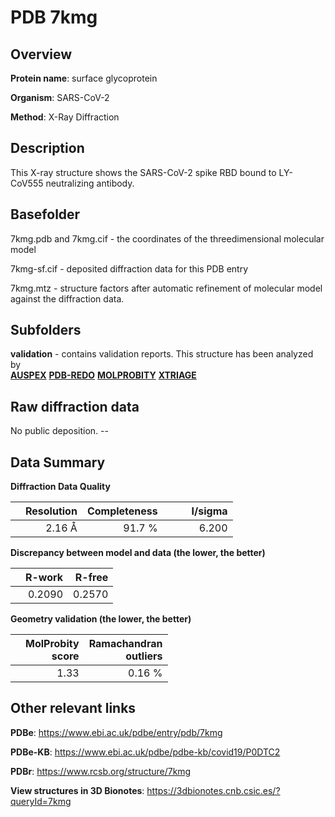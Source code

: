 # PDB 7kmg

## Overview

**Protein name**: surface glycoprotein

**Organism**: SARS-CoV-2

**Method**: X-Ray Diffraction

## Description

This X-ray structure shows the SARS-CoV-2 spike RBD bound to LY-CoV555 neutralizing antibody.

## Basefolder

7kmg.pdb and 7kmg.cif - the coordinates of the threedimensional molecular model

7kmg-sf.cif - deposited diffraction data for this PDB entry

7kmg.mtz - structure factors after automatic refinement of molecular model against the diffraction data.

## Subfolders





**validation** - contains validation reports. This structure has been analyzed by <br>[**AUSPEX**](https://github.com/thorn-lab/coronavirus_structural_task_force/tree/master/pdb/surface_glycoprotein/SARS-CoV-2/7kmg/validation/auspex) [**PDB-REDO**](https://github.com/thorn-lab/coronavirus_structural_task_force/tree/master/pdb/surface_glycoprotein/SARS-CoV-2/7kmg/validation/pdb-redo) [**MOLPROBITY**](https://github.com/thorn-lab/coronavirus_structural_task_force/tree/master/pdb/surface_glycoprotein/SARS-CoV-2/7kmg/validation/molprobity) [**XTRIAGE**](https://github.com/thorn-lab/coronavirus_structural_task_force/blob/master/pdb/surface_glycoprotein/SARS-CoV-2/7kmg/validation/Xtriage_output.log)  



## Raw diffraction data

No public deposition. --<br> 

## Data Summary
**Diffraction Data Quality**

|   | Resolution | Completeness| I/sigma |
|---|-------------:|----------------:|--------------:|
|   |2.16 Å|91.7  %|<img width=50/>6.200|

**Discrepancy between model and data (the lower, the better)**

|   | **R-work**| **R-free**   
|---|-------------:|----------------:|           
||  0.2090|  0.2570|

**Geometry validation (the lower, the better)**

|   |**MolProbity<br>score**| **Ramachandran<br>outliers** 
|---|-------------:|----------------:|
||  1.33|  0.16 %|

 

 



## Other relevant links 
**PDBe**:  https://www.ebi.ac.uk/pdbe/entry/pdb/7kmg

**PDBe-KB**: https://www.ebi.ac.uk/pdbe/pdbe-kb/covid19/P0DTC2 
 
**PDBr**: https://www.rcsb.org/structure/7kmg 

**View structures in 3D Bionotes**: https://3dbionotes.cnb.csic.es/?queryId=7kmg

